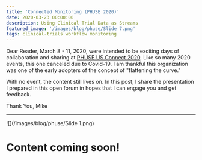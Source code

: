 ```yaml
---
title: 'Connected Monitoring (PHUSE 2020)'
date: 2020-03-23 00:00:00
description: Using Clinical Trial Data as Streams
featured_image: '/images/blog/phuse/Slide 7.png'
tags: clinical-trials workflow monitoring
---
```


Dear Reader,
March 8 - 11, 2020, were intended to be exciting days of collaboration and sharing at [PHUSE US Connect 2020](https://www.phuse.eu/us-connect20).  Like so many 2020 events, this one canceled due to Covid-19.  I am thankful this organization was one of the early adopters of the concept of "flattening the curve."  

With no event, the content still lives on.  In this post, I share the presentation I prepared in this open forum in hopes that I can engage you and get feedback.

Thank You,
Mike

---

![](/images/blog/phuse/Slide 1.png)

# Content coming soon!